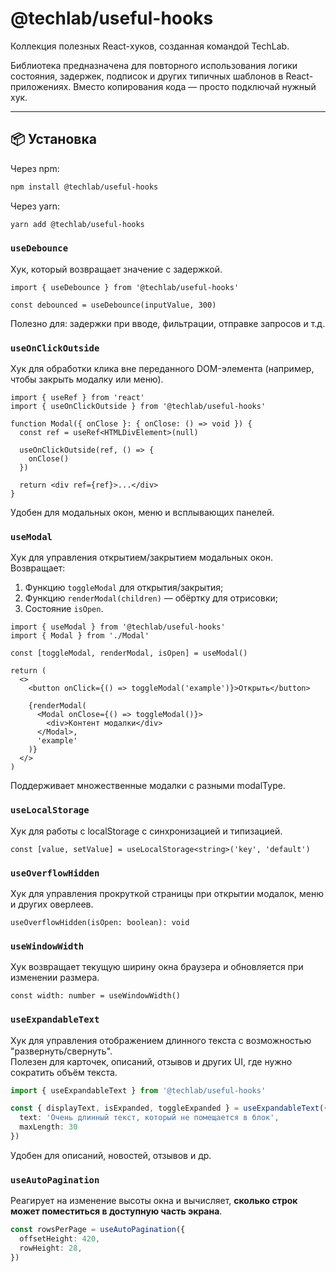 # @techlab/useful-hooks

Коллекция полезных React-хуков, созданная командой TechLab.

Библиотека предназначена для повторного использования логики состояния, задержек, подписок и других типичных шаблонов в React-приложениях. Вместо копирования кода — просто подключай нужный хук.

---

## 📦 Установка

Через npm:

```bash
npm install @techlab/useful-hooks
```

Через yarn:
```bash
yarn add @techlab/useful-hooks
```

### `useDebounce`
Хук, который возвращает значение с задержкой.

```tsx
import { useDebounce } from '@techlab/useful-hooks'

const debounced = useDebounce(inputValue, 300)
```

Полезно для: задержки при вводе, фильтрации, отправке запросов и т.д.

### `useOnClickOutside`

Хук для обработки клика вне переданного DOM-элемента (например, чтобы закрыть модалку или меню).

```tsx
import { useRef } from 'react'
import { useOnClickOutside } from '@techlab/useful-hooks'

function Modal({ onClose }: { onClose: () => void }) {
  const ref = useRef<HTMLDivElement>(null)

  useOnClickOutside(ref, () => {
    onClose()
  })

  return <div ref={ref}>...</div>
}
```

Удобен для модальных окон, меню и всплывающих панелей.

### `useModal`

Хук для управления открытием/закрытием модальных окон. Возвращает:
1. Функцию `toggleModal` для открытия/закрытия;
2. Функцию `renderModal(children)` — обёртку для отрисовки;
3. Состояние `isOpen`.

```tsx
import { useModal } from '@techlab/useful-hooks'
import { Modal } from './Modal'

const [toggleModal, renderModal, isOpen] = useModal()

return (
  <>
    <button onClick={() => toggleModal('example')}>Открыть</button>

    {renderModal(
      <Modal onClose={() => toggleModal()}>
        <div>Контент модалки</div>
      </Modal>,
      'example'
    )}
  </>
)
```
Поддерживает множественные модалки с разными modalType.

### `useLocalStorage`

Хук для работы с localStorage с синхронизацией и типизацией.

```tsx
const [value, setValue] = useLocalStorage<string>('key', 'default')
```
### `useOverflowHidden`

Хук для управления прокруткой страницы при открытии модалок, меню и других оверлеев.

```tsx
useOverflowHidden(isOpen: boolean): void
```
### `useWindowWidth`

Хук возвращает текущую ширину окна браузера и обновляется при изменении размера.

```tsx
const width: number = useWindowWidth()
```

### `useExpandableText`

Хук для управления отображением длинного текста с возможностью "развернуть/свернуть".  
Полезен для карточек, описаний, отзывов и других UI, где нужно сократить объём текста.

```ts
import { useExpandableText } from '@techlab/useful-hooks'

const { displayText, isExpanded, toggleExpanded } = useExpandableText({
  text: 'Очень длинный текст, который не помещается в блок',
  maxLength: 30
})
```

Удобен для описаний, новостей, отзывов и др.

### `useAutoPagination`

Реагирует на изменение высоты окна и вычисляет, **сколько строк может поместиться в доступную часть экрана**.

```ts
const rowsPerPage = useAutoPagination({
  offsetHeight: 420,
  rowHeight: 28,
})
```

